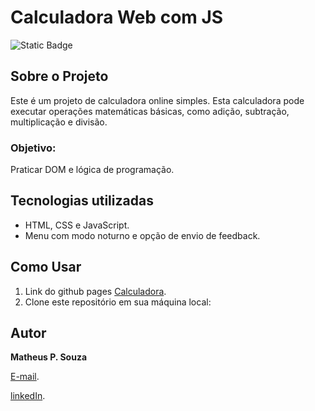 # Calculadora Web com JS
![Static Badge](https://img.shields.io/badge/Licence-MIT-green)

## Sobre o Projeto
Este é um projeto de calculadora online simples. Esta calculadora pode executar operações matemáticas básicas, como adição, subtração, multiplicação e divisão.

### Objetivo: 
Praticar DOM e lógica de programação.

## Tecnologias utilizadas

- HTML, CSS e JavaScript.
- Menu com modo noturno e opção de envio de feedback.

## Como Usar

1. Link do github pages [Calculadora](https://desenvolvedormatheus.github.io/Calculadora/).
2. Clone este repositório em sua máquina local:
   
## Autor

**Matheus P. Souza**

[E-mail](mailto:desenvolvedormatheus.dev@gmail.com).

[linkedIn](https://www.linkedin.com/in/matheus-souza-460868228/).
